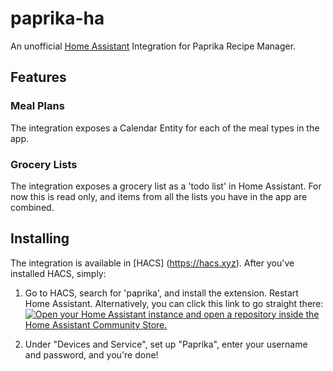 # paprika-ha

An unofficial [Home Assistant](https://www.home-assistant.io/) Integration for Paprika Recipe Manager.

## Features

### Meal Plans

The integration exposes a Calendar Entity for each of the meal types in the app.

### Grocery Lists

The integration exposes a grocery list as a 'todo list' in Home Assistant. For now this is read only, and items from all the lists you have in the app are combined. 

## Installing

The integration is available in [HACS] (https://hacs.xyz). After you've installed HACS, simply:

1. Go to HACS, search for 'paprika', and install the extension. Restart Home Assistant. Alternatively, you can click this link to go straight there: [![Open your Home Assistant instance and open a repository inside the Home Assistant Community Store.](https://my.home-assistant.io/badges/hacs_repository.svg)](https://my.home-assistant.io/redirect/hacs_repository/?owner=rbrunt&repository=paprika-ha)

2. Under "Devices and Service", set up "Paprika", enter your username and password, and you're done!



